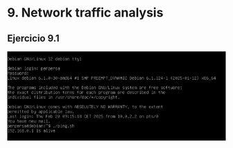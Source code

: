 # 9. Network traffic analysis

## Ejercicio 9.1

![](https://github.com/Sperper/DespliegueDeAplicacionesWeb/blob/master/Imagenes/Ejercicio_9.1.png?raw=true)

